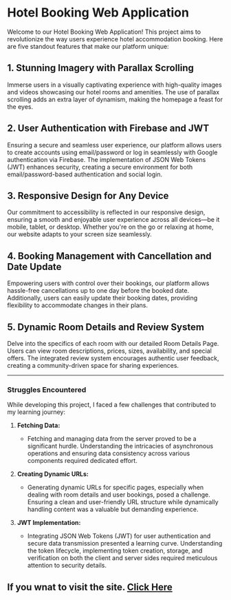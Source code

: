 # Hotel Booking Web Application

Welcome to our Hotel Booking Web Application! This project aims to revolutionize the way users experience hotel accommodation booking. Here are five standout features that make our platform unique:

## 1. Stunning Imagery with Parallax Scrolling

Immerse users in a visually captivating experience with high-quality images and videos showcasing our hotel rooms and amenities. The use of parallax scrolling adds an extra layer of dynamism, making the homepage a feast for the eyes.

## 2. User Authentication with Firebase and JWT

Ensuring a secure and seamless user experience, our platform allows users to create accounts using email/password or log in seamlessly with Google authentication via Firebase. The implementation of JSON Web Tokens (JWT) enhances security, creating a secure environment for both email/password-based authentication and social login.

## 3. Responsive Design for Any Device

Our commitment to accessibility is reflected in our responsive design, ensuring a smooth and enjoyable user experience across all devices—be it mobile, tablet, or desktop. Whether you're on the go or relaxing at home, our website adapts to your screen size seamlessly.

## 4. Booking Management with Cancellation and Date Update

Empowering users with control over their bookings, our platform allows hassle-free cancellations up to one day before the booked date. Additionally, users can easily update their booking dates, providing flexibility to accommodate changes in their plans.

## 5. Dynamic Room Details and Review System

Delve into the specifics of each room with our detailed Room Details Page. Users can view room descriptions, prices, sizes, availability, and special offers. The integrated review system encourages authentic user feedback, creating a community-driven space for sharing experiences.

---

### Struggles Encountered

While developing this project, I faced a few challenges that contributed to my learning journey:

1. **Fetching Data:**
   - Fetching and managing data from the server proved to be a significant hurdle. Understanding the intricacies of asynchronous operations and ensuring data consistency across various components required dedicated effort.

2. **Creating Dynamic URLs:**
   - Generating dynamic URLs for specific pages, especially when dealing with room details and user bookings, posed a challenge. Ensuring a clean and user-friendly URL structure while dynamically handling content was a valuable but demanding experience.

3. **JWT Implementation:**
   - Integrating JSON Web Tokens (JWT) for user authentication and secure data transmission presented a learning curve. Understanding the token lifecycle, implementing token creation, storage, and verification on both the client and server sides required meticulous attention to security details.

## If you wnat to visit the site. [Click Here](https://yachiyo-d018.web.app/)
